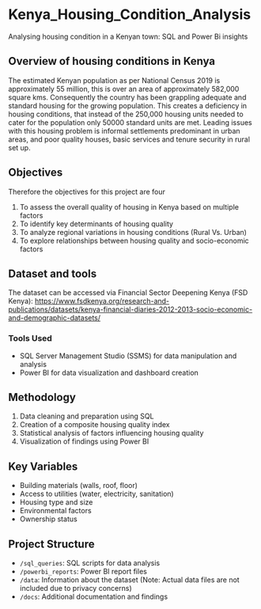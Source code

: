 # Kenya_Housing_Condition_Analysis
Analysing housing condition in a Kenyan town: SQL and Power Bi insights
## Overview of housing conditions in Kenya
The estimated Kenyan population as per National Census 2019 is approximately 55 million, this is over an area of approximately 582,000 square kms. Consequently the country has been grappling adequate and standard housing for the growing population. This creates a deficiency in housing conditions, that instead of the 250,000 housing units needed to cater for the population only 50000 standard units are met. Leading issues with this housing problem is informal settlements predominant in urban areas, and poor quality houses, basic services and tenure security in rural set up.
## Objectives
Therefore the objectives for this project are four
  1. To assess the overall quality of housing in Kenya based on multiple factors
  2. To identify key determinants of housing quality
  3. To analyze regional variations in housing conditions (Rural Vs. Urban)
  4. To explore relationships between housing quality and socio-economic factors
## Dataset and tools
The dataset can be accessed via Financial Sector Deepening Kenya (FSD Kenya): https://www.fsdkenya.org/research-and-publications/datasets/kenya-financial-diaries-2012-2013-socio-economic-and-demographic-datasets/
### Tools Used
- SQL Server Management Studio (SSMS) for data manipulation and analysis
- Power BI for data visualization and dashboard creation
## Methodology
  1. Data cleaning and preparation using SQL
  2. Creation of a composite housing quality index
  3. Statistical analysis of factors influencing housing quality
  4. Visualization of findings using Power BI
## Key Variables
- Building materials (walls, roof, floor)
- Access to utilities (water, electricity, sanitation)
- Housing type and size
- Environmental factors
- Ownership status
## Project Structure
- `/sql_queries`: SQL scripts for data analysis
- `/powerbi_reports`: Power BI report files
- `/data`: Information about the dataset (Note: Actual data files are not included due to privacy concerns)
- `/docs`: Additional documentation and findings




